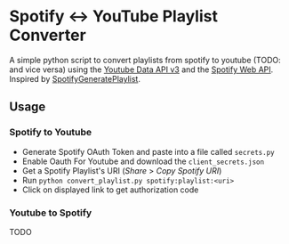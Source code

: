 # Spotify <-> YouTube Playlist Converter
A simple python script to convert playlists from spotify to youtube (TODO: and vice versa) using the [Youtube Data API v3](https://developers.google.com/youtube/v3/) and the [Spotify Web API](https://developer.spotify.com/documentation/web-api/).
Inspired by [SpotifyGeneratePlaylist](https://github.com/TheComeUpCode/SpotifyGeneratePlaylist).

## Usage
### Spotify to Youtube
- Generate Spotify OAuth Token and paste into a file called `secrets.py` 
- Enable Oauth For Youtube and download the `client_secrets.json`
- Get a Spotify Playlist's URI (*Share* > *Copy Spotify URI*)
- Run `python convert_playlist.py spotify:playlist:<uri>`
- Click on displayed link to get authorization code

### Youtube to Spotify
TODO
